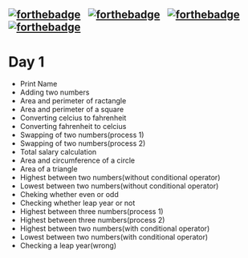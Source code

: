 [![forthebadge](https://forthebadge.com/images/badges/uses-git.svg)](https://forthebadge.com)&nbsp;&nbsp;&nbsp;[![forthebadge](https://forthebadge.com/images/badges/for-you.svg)](https://forthebadge.com)&nbsp;&nbsp;&nbsp;[![forthebadge](https://forthebadge.com/images/badges/check-it-out.svg)](https://forthebadge.com)&nbsp;&nbsp;&nbsp;[![forthebadge](https://forthebadge.com/images/badges/made-with-c.svg)](https://forthebadge.com)
---
# Day 1
   * Print Name
   * Adding two numbers
   * Area and perimeter of ractangle
   * Area and perimeter of a square
   * Converting celcius to fahrenheit
   * Converting fahrenheit to celcius
   * Swapping of two numbers(process 1)
   * Swapping of two numbers(process 2)
   * Total salary calculation
   * Area and circumference of a circle
   * Area of a triangle
   * Highest between two numbers(without conditional operator)
   * Lowest between two numbers(without conditional operator)
   * Cheking whether even or odd
   * Checking whether leap year or not
   * Highest between three numbers(process 1)
   * Highest between three numbers(process 2)
   * Highest between two numbers(with conditional operator)
   * Lowest between two numbers(with conditional operator)
   * Checking a leap year(wrong)
